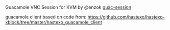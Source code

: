 Guacamole VNC Session for KVM by @enzok [guac-session](https://github.com/enzok/guac-session/)

guacamole client based on code from:
    https://github.com/hastexo/hastexo-xblock/tree/master/hastexo_guacamole_client
